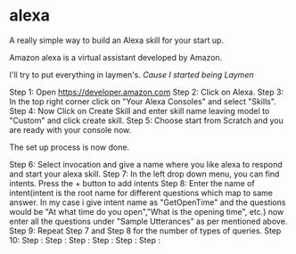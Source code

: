 # alexa
A really simple way to build an Alexa skill for your start up.

Amazon alexa is a virtual assistant developed by Amazon.

I'll try to put everything in laymen's. *Cause I started being Laymen*

Step 1:  Open https://developer.amazon.com
Step 2:  Click on Alexa.
Step 3:  In the top right corner click on "Your Alexa Consoles" and select "Skills".
Step 4:  Now Click on Create Skill and enter skill name leaving model to "Custom" and click create skill.
Step 5:  Choose start from Scratch and you are ready with your console now.

The set up process is now done.

Step 6:  Select invocation and give a name where you like alexa to respond and start your alexa skill.
Step 7:  In the left drop down menu, you can find intents. Press the + button to add intents
Step 8:  Enter the name of intent(intent is the root name for different questions which map to same answer. In my case i give                  intent name as "GetOpenTime" and the questions would be "At what time do you open","What is the opening time", etc.) now enter all the questions under "Sample Utterances" as per mentioned above.
Step 9:  Repeat Step 7 and Step 8 for the number of types of queries.
Step 10: 
Step :
Step :
Step :
Step :
Step :
Step :
